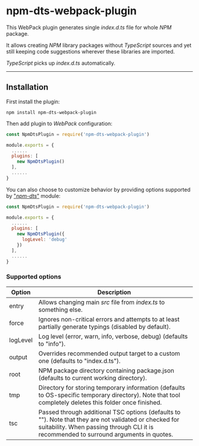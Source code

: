 # npm-dts-webpack-plugin

This WebPack plugin generates single _index.d.ts_ file for whole _NPM_ package.

It allows creating _NPM_ library packages without _TypeScript_ sources and yet still keeping code suggestions wherever these libraries are imported.

_TypeScript_ picks up _index.d.ts_ automatically.

---

## Installation

First install the plugin:

```
npm install npm-dts-webpack-plugin
```

Then add plugin to _WebPack_ configuration:

```javascript
const NpmDtsPlugin = require('npm-dts-webpack-plugin')

module.exports = {
  ......
  plugins: [
    new NpmDtsPlugin()
  ],
  ......
}
```

You can also choose to customize behavior by providing options supported by ["_npm-dts_"](https://www.npmjs.com/package/npm-dts) module:

```javascript
const NpmDtsPlugin = require('npm-dts-webpack-plugin')

module.exports = {
  ......
  plugins: [
    new NpmDtsPlugin({
      logLevel: 'debug'
    })
  ],
  ......
}
```

### Supported options

| Option   | Description                                                                                                                                                                                      |
| -------- | ------------------------------------------------------------------------------------------------------------------------------------------------------------------------------------------------ |
| entry    | Allows changing main _src_ file from _index.ts_ to something else.                                                                                                                               |
| force    | Ignores non-critical errors and attempts to at least partially generate typings (disabled by default).                                                                                           |
| logLevel | Log level (error, warn, info, verbose, debug) (defaults to "info").                                                                                                                              |
| output   | Overrides recommended output target to a custom one (defaults to "index.d.ts").                                                                                                                  |
| root     | NPM package directory containing package.json (defaults to current working directory).                                                                                                           |
| tmp      | Directory for storing temporary information (defaults to OS-specific temporary directory). Note that tool completely deletes this folder once finished.                                          |
| tsc      | Passed through additional TSC options (defaults to ""). Note that they are not validated or checked for suitability. When passing through CLI it is recommended to surround arguments in quotes. |

